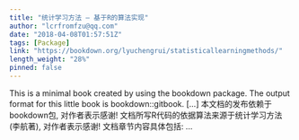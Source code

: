 ```yaml
---
title: "统计学习方法 – 基于R的算法实现"
author: "lcrfromfzu@qq.com"
date: "2018-04-08T01:57:51Z"
tags: [Package]
link: "https://bookdown.org/lyuchengrui/statisticallearningmethods/"
length_weight: "28%"
pinned: false
---
```


This is a minimal book created by using the bookdown package. The output format for this little book is bookdown::gitbook. [...] 本文档的发布依赖于bookdown包, 对作者表示感谢! 文档所写R代码的依据算法来源于统计学习方法(李航著), 对作者表示感谢! 文档章节内容具体包括: ...
